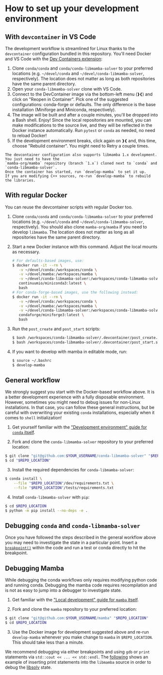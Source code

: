 # How to set up your development environment

## With `devcontainer` in VS Code

The development workflow is streamlined for Linux thanks to the `devcontainer` configuration
bundled in this repository. You'll need Docker and VS Code with the [Dev Containers extension](https://marketplace.visualstudio.com/items?itemName=ms-vscode-remote.remote-containers):

1. Clone `conda/conda` and `conda/conda-libmamba-solver` to your preferred locations
   (e.g. `~/devel/conda` and `~/devel/conda-libmamba-solver`, respectively).
   The location does not matter as long as both repositories have the same parent directory.
2. Open your `conda-libmamba-solver` clone with VS Code.
3. Connect to the DevContainer image via the bottom-left menu (<kbd>❱❰</kbd>) and
   click on "Reopen in Container". Pick one of the suggested configurations:
   conda-forge or defaults. The only difference is the base installation (Miniforge and Miniconda,
   respectively).
4. The image will be built and after a couple minutes, you'll be dropped into a Bash shell. Enjoy!
   Since the local repositories are mounted, you can make modifications to the source live,
   and they will be reflected in the Docker instance automatically.
   Run `pytest` or `conda` as needed, no need to reload Docker!
5. If the development environment breaks, click again on <kbd>❱❰</kbd> and, this time, choose
   "Rebuild container". You might need to Retry a couple times.

```{note} Developing libmamba
The devcontainer configuration also supports libmamba 1.x development. You just need to have the
`mamba-org/mamba` repository (branch `1.x`) cloned next to `conda` and `conda-libmamba-solver`.
Once the container has started, run `develop-mamba` to set it up.
If you are modifying C++ sources, re-run `develop-mamba` to rebuild the libraries.
```

## With regular Docker

You can reuse the devcontainer scripts with regular Docker too.

1. Clone `conda/conda` and `conda/conda-libmamba-solver` to your preferred locations
   (e.g. `~/devel/conda` and `~/devel/conda-libmamba-solver`, respectively).
   You should also clone `mamba-org/mamba` if you need to develop `libmamba`.
   The location does not matter as long as all repositories have the same parent directory.
2. Start a new Docker instance with this command. Adjust the local mounts as necessary.

   ```bash
   # For defaults-based images, use:
   $ docker run -it --rm \
      -v ~/devel/conda:/workspaces/conda \
      -v ~/devel/mamba:/workspaces/mamba \
      -v ~/devel/conda-libmamba-solver:/workspaces/conda-libmamba-solver \
      continuumio/miniconda3:latest \
      bash
   # For conda-forge-based images, use the following instead:
   $ docker run -it --rm \
      -v ~/devel/conda:/workspaces/conda \
      -v ~/devel/mamba:/workspaces/mamba \
      -v ~/devel/conda-libmamba-solver:/workspaces/conda-libmamba-solver \
      condaforge/miniforge3:latest \
      bash
   ```
3. Run the `post_create` and `post_start` scripts:
   ```bash
   $ bash /workspaces/conda-libmamba-solver/.devcontainer/post_create.sh
   $ bash /workspaces/conda-libmamba-solver/.devcontainer/post_start.sh
   ```
4. If you want to develop with mamba in editable mode, run:
   ```bash
   $ source ~/.bashrc
   $ develop-mamba
   ```

## General workflow

We strongly suggest you start with the Docker-based workflow above.
It is a better development experience with a fully disposable environment.
However, sometimes you might need to debug issues for non-Linux installations.
In that case, you can follow these general instructions,
but be careful with overwriting your existing `conda` installations,
especially when it comes to `shell` initialization!

1. Get yourself familiar with the ["Development environment" guide for `conda` itself][conda_dev].

2. Fork and clone the `conda-libmamba-solver` repository to your preferred location:

```bash
$ git clone "git@github.com:$YOUR_USERNAME/conda-libmamba-solver" "$REPO_LOCATION"
$ cd "$REPO_LOCATION"
```

3. Install the required dependencies for `conda-libmamba-solver`:

```bash
$ conda install \
    --file "$REPO_LOCATION"/dev/requirements.txt \
    --file "$REPO_LOCATION"/tests/requirements.txt
```

4. Install `conda-libmamba-solver` with `pip`:

```bash
$ cd $REPO_LOCATION
$ python -m pip install --no-deps -e .
```

## Debugging `conda` and `conda-libmamba-solver`

Once you have followed the steps described in the general workflow
above you may need to investigate the state in a particular
point. Insert a
[`breakpoint()`](https://docs.python.org/3/library/pdb.html) within
the code and run a test or conda directly to hit the breakpoint.

## Debugging Mamba

While debugging the conda workflows only requires modifying python
code and running conda. Debugging the mamba code requires
recompilation and is not as easy to jump into a debugger to
investigate state.

1. Get familiar with the ["Local development" guide for `mamba` itself][mamba_dev].

2. Fork and clone the `mamba` repository to your preferred location:

```bash
$ git clone "git@github.com:$YOUR_USERNAME/mamba" "$REPO_LOCATION"
$ cd $REPO_LOCATION
```

3. Use the Docker image for development suggested above and re-run
   `develop-mamba` whenever you make change to `mamba` in
   `$REPO_LOCATION`. This should take less than a minute.

We recommend debugging via either breakpoints and using `gdb` or `print`
statements via `std::cout << ... << std::endl`. The
[following](https://github.com/costrouc/mamba/commit/99ac04ee9ca26c9579c67816cfba25bf310c30fb)
shows an example of inserting print statements into the `libmamba`
source in order to debug the [libsolv](https://github.com/openSUSE/libsolv) state.

<!-- LINKS -->

[conda_dev]: https://docs.conda.io/projects/conda/en/latest/dev-guide/development-environment.html
[mamba_dev]: https://mamba.readthedocs.io/en/latest/developer_zone/build_locally.html
